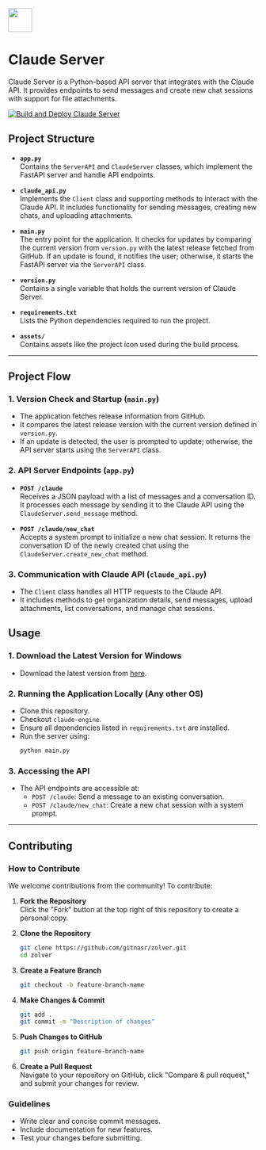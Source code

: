 
<img src="https://github.com/user-attachments/assets/b69e5f17-1e50-41e5-8771-be6a84daa750" width="48" height="48"/>

# Claude Server

Claude Server is a Python-based API server that integrates with the Claude API. It provides endpoints to send messages and create new chat sessions with support for file attachments.

[![Build and Deploy Claude Server](https://github.com/gitnasr/Exam-Solver/actions/workflows/build.yml/badge.svg)](https://github.com/gitnasr/Exam-Solver/actions/workflows/build.yml)


## Project Structure

- **`app.py`**  
  Contains the `ServerAPI` and `ClaudeServer` classes, which implement the FastAPI server and handle API endpoints.
  
- **`claude_api.py`**  
  Implements the `Client` class and supporting methods to interact with the Claude API. It includes functionality for sending messages, creating new chats, and uploading attachments.

- **`main.py`**  
  The entry point for the application. It checks for updates by comparing the current version from `version.py` with the latest release fetched from GitHub. If an update is found, it notifies the user; otherwise, it starts the FastAPI server via the `ServerAPI` class.

- **`version.py`**  
  Contains a single variable that holds the current version of Claude Server.

- **`requirements.txt`**  
  Lists the Python dependencies required to run the project.

- **`assets/`**  
  Contains assets like the project icon used during the build process.

---

## Project Flow

### 1. Version Check and Startup (`main.py`)
- The application fetches release information from GitHub.
- It compares the latest release version with the current version defined in `version.py`.
- If an update is detected, the user is prompted to update; otherwise, the API server starts using the `ServerAPI` class.

### 2. API Server Endpoints (`app.py`)
- **`POST /claude`**  
  Receives a JSON payload with a list of messages and a conversation ID. It processes each message by sending it to the Claude API using the `ClaudeServer.send_message` method.

- **`POST /claude/new_chat`**  
  Accepts a system prompt to initialize a new chat session. It returns the conversation ID of the newly created chat using the `ClaudeServer.create_new_chat` method.

### 3. Communication with Claude API (`claude_api.py`)
- The `Client` class handles all HTTP requests to the Claude API.
- It includes methods to get organization details, send messages, upload attachments, list conversations, and manage chat sessions.


## Usage

### 1. Download the Latest Version for Windows
- Download the latest version from [here](https://github.com/gitnasr/zolve/releases/latest).

### 2. Running the Application Locally (Any other OS)
- Clone this repository.
- Checkout `claude-engine`.
- Ensure all dependencies listed in `requirements.txt` are installed.
- Run the server using:
  ```sh
  python main.py
  ```

### 3. Accessing the API
- The API endpoints are accessible at:
  - `POST /claude`: Send a message to an existing conversation.
  - `POST /claude/new_chat`: Create a new chat session with a system prompt.

---

## Contributing

### How to Contribute
We welcome contributions from the community! To contribute:

1. **Fork the Repository**  
   Click the "Fork" button at the top right of this repository to create a personal copy.

2. **Clone the Repository**  
   ```sh
   git clone https://github.com/gitnasr/zolver.git
   cd zolver
   ```

3. **Create a Feature Branch**  
   ```sh
   git checkout -b feature-branch-name
   ```

4. **Make Changes & Commit**  
   ```sh
   git add .
   git commit -m "Description of changes"
   ```

5. **Push Changes to GitHub**  
   ```sh
   git push origin feature-branch-name
   ```

6. **Create a Pull Request**  
   Navigate to your repository on GitHub, click "Compare & pull request," and submit your changes for review.

### Guidelines
- Write clear and concise commit messages.
- Include documentation for new features.
- Test your changes before submitting.



